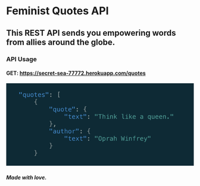 # Feminist Quotes API

## This REST API sends you empowering words from allies around the globe.</h3>

### API Usage

#### GET: https://secret-sea-77772.herokuapp.com/quotes

![api](./public/images/quotes.png)

##### Made with love.